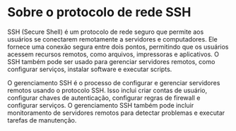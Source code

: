 # Sobre o protocolo de rede SSH

SSH (Secure Shell) é um protocolo de rede seguro que permite aos usuários se conectarem remotamente a servidores e computadores. Ele fornece uma conexão segura entre dois pontos, permitindo que os usuários acessem recursos remotos, como arquivos, impressoras e aplicativos. O SSH também pode ser usado para gerenciar servidores remotos, como configurar serviços, instalar software e executar scripts.

O gerenciamento SSH é o processo de configurar e gerenciar servidores remotos usando o protocolo SSH. Isso inclui criar contas de usuário, configurar chaves de autenticação, configurar regras de firewall e configurar serviços. O gerenciamento SSH também pode incluir monitoramento de servidores remotos para detectar problemas e executar tarefas de manutenção.
